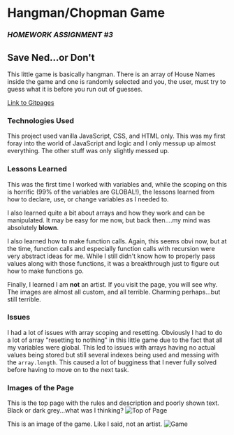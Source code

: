 # Hangman/Chopman Game
### *HOMEWORK ASSIGNMENT #3*
## Save Ned...or Don't

This little game is basically hangman. There is an array of House Names inside the game and one is randomly selected and you, the user, must try to guess what it is before you run out of guesses.

[Link to Gitpages](https://oitowl7.github.io/hangman-game/)

### Technologies Used
This project used vanilla JavaScript, CSS, and HTML only. This was my first foray into the world of JavaScript and logic and I only messup up almost everything. The other stuff was only slightly messed up.

### Lessons Learned
This was the first time I worked with variables and, while the scoping on this is horrific (99% of the variables are GLOBAL!), the lessons learned from how to declare, use, or change variables as I needed to.

I also learned quite a bit about arrays and how they work and can be manipulated. It may be easy for me now, but back then....my mind was absolutely **blown**.

I also learned how to make function calls. Again, this seems obvi now, but at the time, function calls and especially function calls with recursion were very abstract ideas for me. While I still didn't know how to properly pass values along with those functions, it was a breakthrough just to figure out how to make functions go.

Finally, I learned I am **not** an artist. If you visit the page, you will see why. The images are almost all custom, and all terrible. Charming perhaps...but still terrible.

### Issues
I had a lot of issues with array scoping and resetting. Obviously I had to do a lot of array "resetting to nothing" in this little game due to the fact that all my variables were global. This led to issues with arrays having no actual values being stored but still several indexes being used and messing with the `array.length`. This caused a lot of bugginess that I never fully solved before having to move on to the next task.

### Images of the Page
This is the top page with the rules and description and poorly shown text. Black or dark grey...what was I thinking?
![Top of Page](https://i.imgur.com/84axmqI.jpg)

This is an image of the game. Like I said, not an artist. 
![Game](https://i.imgur.com/0jeKT1J.jpg)
